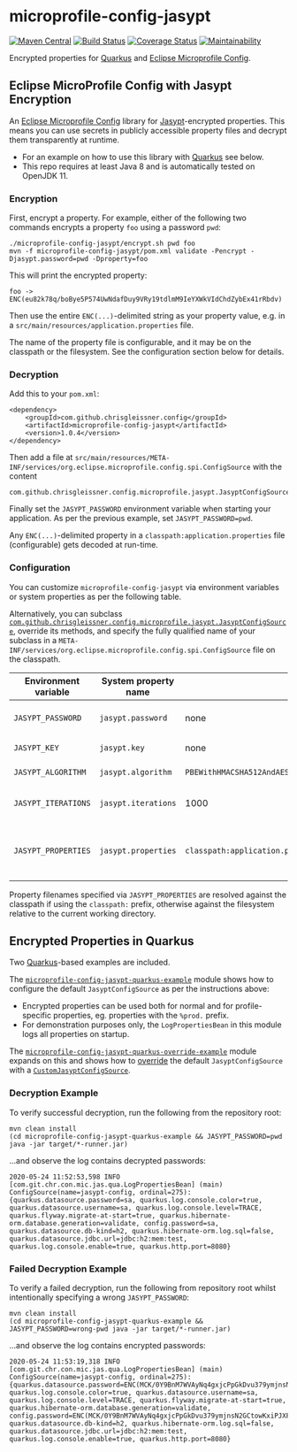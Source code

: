 # microprofile-config-jasypt

[![Maven Central](https://img.shields.io/maven-central/v/com.github.chrisgleissner.config/microprofile-config-jasypt)](https://search.maven.org/artifact/com.github.chrisgleissner.config/microprofile-config-jasypt/)
[![Build Status](https://travis-ci.com/chrisgleissner/config.svg?branch=master)](https://travis-ci.com/chrisgleissner/config)
[![Coverage Status](https://coveralls.io/repos/github/chrisgleissner/config/badge.svg?branch=master)](https://coveralls.io/github/chrisgleissner/config?branch=master)
[![Maintainability](https://api.codeclimate.com/v1/badges/68a242cd2d727a5af43d/maintainability)](https://codeclimate.com/github/chrisgleissner/config/maintainability)

Encrypted properties for [Quarkus](https://quarkus.io) and [Eclipse Microprofile Config](https://github.com/eclipse/microprofile-config).

## Eclipse MicroProfile Config with Jasypt Encryption

An [Eclipse Microprofile Config](https://github.com/eclipse/microprofile-config) library
for [Jasypt](http://www.jasypt.org)-encrypted properties. This means you can use secrets in publicly accessible 
property files and decrypt them transparently at runtime. 
* For an example on how to use this library with [Quarkus](https://quarkus.io) see below.
* This repo requires at least Java 8 and is automatically tested on OpenJDK 11.

### Encryption

First, encrypt a property. For example, either of the following two commands encrypts a property `foo` using a password `pwd`: 

```
./microprofile-config-jasypt/encrypt.sh pwd foo
mvn -f microprofile-config-jasypt/pom.xml validate -Pencrypt -Djasypt.password=pwd -Dproperty=foo
```

This will print the encrypted property:

```
foo -> ENC(eu82k78q/boBye5P574UwNdafDuy9VRy19tdlmM9IeYXWkVIdChdZybEx41rRbdv)
```

Then use the entire `ENC(...)`-delimited string as your property value, e.g. in a `src/main/resources/application.properties`
file. 

The name of the property file is configurable, and it may be on the classpath or the filesystem. See the configuration 
section below for details.

### Decryption

Add this to your `pom.xml`:
```
<dependency>
    <groupId>com.github.chrisgleissner.config</groupId>
    <artifactId>microprofile-config-jasypt</artifactId>
    <version>1.0.4</version>
</dependency>
```

Then add a file at `src/main/resources/META-INF/services/org.eclipse.microprofile.config.spi.ConfigSource` with the content
```
com.github.chrisgleissner.config.microprofile.jasypt.JasyptConfigSource
```

Finally set the `JASYPT_PASSWORD` environment variable when starting your application. As per the previous example, set `JASYPT_PASSWORD=pwd`.

Any `ENC(...)`-delimited property in a `classpath:application.properties` file (configurable) gets decoded at run-time.

### Configuration

You can customize `microprofile-config-jasypt` via environment variables or system properties as per the following table.
 
Alternatively, you can subclass [`com.github.chrisgleissner.config.microprofile.jasypt.JasyptConfigSource`](https://github.com/chrisgleissner/config/blob/master/microprofile-config-jasypt/src/main/java/com/github/chrisgleissner/config/microprofile/jasypt/JasyptConfigSource.java),
override its methods, and specify the fully qualified name of your subclass in a 
`META-INF/services/org.eclipse.microprofile.config.spi.ConfigSource` file on the classpath. 

| Environment variable | System property name  | Default value  | Description |
|----------------------|-----------------------|----------------|--------------| 
| `JASYPT_PASSWORD` | `jasypt.password` | none | Password used for encrypting property values |
| `JASYPT_KEY` | `jasypt.key` | none | Synonym for `JASYPT_PASSWORD` |
| `JASYPT_ALGORITHM` | `jasypt.algorithm` | `PBEWithHMACSHA512AndAES_256` | [Encryption algorithm](http://www.jasypt.org/cli.html#Listing_algorithms) |
| `JASYPT_ITERATIONS` | `jasypt.iterations` | 1000 | Jasypt key obtention iterations  |
| `JASYPT_PROPERTIES` | `jasypt.properties` | `classpath:application.properties,config/application.properties` | Comma-separated property filenames, see below.  |

Property filenames specified via `JASYPT_PROPERTIES` are resolved against the classpath if using the `classpath:` prefix, 
otherwise against the filesystem relative to the current working directory.

## Encrypted Properties in Quarkus

Two [Quarkus](https://quarkus.io)-based examples are included.

The [`microprofile-config-jasypt-quarkus-example`](https://github.com/chrisgleissner/microprofile-config-jasypt/tree/master/microprofile-config-jasypt-quarkus-example) 
module shows how to configure the default `JasyptConfigSource` as per the instructions above:
* Encrypted properties can be used both for normal and for profile-specific properties, eg. properties with the `%prod.` prefix.
* For demonstration purposes only, the `LogPropertiesBean` in this module logs all properties on startup. 

The [`microprofile-config-jasypt-quarkus-override-example`](https://github.com/chrisgleissner/microprofile-config-jasypt/tree/master/microprofile-config-jasypt-quarkus-override-example) 
module expands on this and shows how to [override](https://github.com/chrisgleissner/microprofile-config-jasypt/blob/master/microprofile-config-jasypt-quarkus-override-example/src/main/resources/META-INF/services/org.eclipse.microprofile.config.spi.ConfigSource) 
the default `JasyptConfigSource` with a [`CustomJasyptConfigSource`](https://github.com/chrisgleissner/microprofile-config-jasypt/blob/master/microprofile-config-jasypt-quarkus-override-example/src/main/java/com/github/chrisgleissner/config/microprofile/jasypt/quarkus/CustomJasyptConfigSource.java).

### Decryption Example

To verify successful decryption, run the following from the repository root:
```
mvn clean install
(cd microprofile-config-jasypt-quarkus-example && JASYPT_PASSWORD=pwd java -jar target/*-runner.jar)
``` 
...and observe the log contains decrypted passwords:
```
2020-05-24 11:52:53,598 INFO  [com.git.chr.con.mic.jas.qua.LogPropertiesBean] (main) ConfigSource(name=jasypt-config, ordinal=275):
{quarkus.datasource.password=sa, quarkus.log.console.color=true, quarkus.datasource.username=sa, quarkus.log.console.level=TRACE, quarkus.flyway.migrate-at-start=true, quarkus.hibernate-orm.database.generation=validate, config.password=sa, quarkus.datasource.db-kind=h2, quarkus.hibernate-orm.log.sql=false, quarkus.datasource.jdbc.url=jdbc:h2:mem:test, quarkus.log.console.enable=true, quarkus.http.port=8080}
``` 

### Failed Decryption Example

To verify a failed decryption, run the following from repository root whilst intentionally specifying a wrong `JASYPT_PASSWORD`:
```
mvn clean install
(cd microprofile-config-jasypt-quarkus-example && JASYPT_PASSWORD=wrong-pwd java -jar target/*-runner.jar)
```
...and observe the log contains encrypted passwords:
```
2020-05-24 11:53:19,318 INFO  [com.git.chr.con.mic.jas.qua.LogPropertiesBean] (main) ConfigSource(name=jasypt-config, ordinal=275):
{quarkus.datasource.password=ENC(MCK/0Y9BnM7WVAyNq4gxjcPpGkDvu379ymjnsN2GCtowKxiPJXFHiSK7jI4rYfop), quarkus.log.console.color=true, quarkus.datasource.username=sa, quarkus.log.console.level=TRACE, quarkus.flyway.migrate-at-start=true, quarkus.hibernate-orm.database.generation=validate, config.password=ENC(MCK/0Y9BnM7WVAyNq4gxjcPpGkDvu379ymjnsN2GCtowKxiPJXFHiSK7jI4rYfop), quarkus.datasource.db-kind=h2, quarkus.hibernate-orm.log.sql=false, quarkus.datasource.jdbc.url=jdbc:h2:mem:test, quarkus.log.console.enable=true, quarkus.http.port=8080}
```
